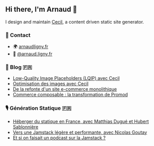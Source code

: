 ## Hi there, I'm Arnaud 👋

I design and maintain [Cecil](https://github.com/Cecilapp), a content driven static site generator.

### 📇 Contact

- 🌍 [arnaudligny.fr](https://arnaudligny.fr)
- 🦋 [@arnaud.ligny.fr](https://bsky.app/profile/arnaud.ligny.fr)

### 📝 Blog 🇫🇷
<!-- BLOG:START -->
- [Low-Quality Image Placeholders &lpar;LQIP&rpar; avec Cecil](https://arnaudligny.fr/blog/cecil-lqip/)
- [Optimisation des images avec Cecil](https://arnaudligny.fr/blog/cecil-optimisation-images/)
- [De la refonte d&#39;un site e-commerce monolithique](https://arnaudligny.fr/blog/de-la-refonte-ecommerce-monolithique/)
- [Commerce composable : la transformation de Promod](https://arnaudligny.fr/blog/commerce-composable-la-transformation-de-promod/)
<!-- BLOG:END -->

### 🎙 Génération Statique 🇫🇷
<!-- PODCAST:START -->
- [Héberger du statique en France, avec Matthias Dugué et Hubert Sablonnière](https://podcasters.spotify.com/pod/show/jamstatic/episodes/Hberger-du-statique-en-France--avec-Matthias-Dugu-et-Hubert-Sablonnire-enhc1t)
- [Vers une Jamstack légère et performante, avec Nicolas Goutay](https://podcasters.spotify.com/pod/show/jamstatic/episodes/Vers-une-Jamstack-lgre-et-performante--avec-Nicolas-Goutay-emunhp)
- [Et si on faisait un podcast sur la Jamstack ?](https://podcasters.spotify.com/pod/show/jamstatic/episodes/Et-si-on-faisait-un-podcast-sur-la-Jamstack-ekovh0)
<!-- PODCAST:END -->
